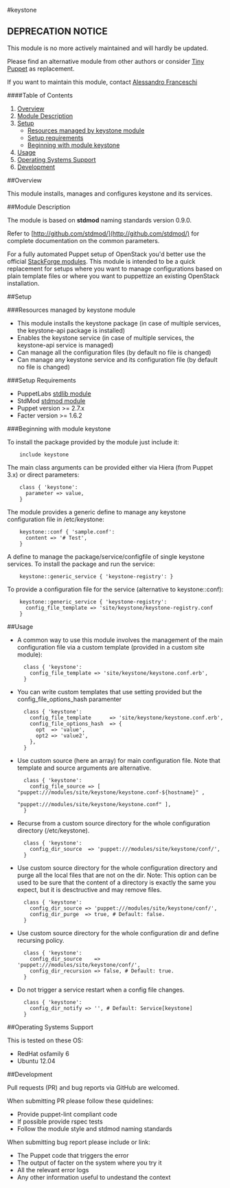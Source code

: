 #keystone

## DEPRECATION NOTICE
This module is no more actively maintained and will hardly be updated.

Please find an alternative module from other authors or consider [Tiny Puppet](https://github.com/example42/puppet-tp) as replacement.

If you want to maintain this module, contact [Alessandro Franceschi](https://github.com/alvagante)


####Table of Contents

1. [Overview](#overview)
2. [Module Description](#module-description)
3. [Setup](#setup)
    * [Resources managed by keystone module](#resources-managed-by-keystone-module)
    * [Setup requirements](#setup-requirements)
    * [Beginning with module keystone](#beginning-with-module-keystone)
4. [Usage](#usage)
5. [Operating Systems Support](#operating-systems-support)
6. [Development](#development)

##Overview

This module installs, manages and configures keystone and its services.

##Module Description

The module is based on **stdmod** naming standards version 0.9.0.

Refer to [http://github.com/stdmod/](http://github.com/stdmod/) for complete documentation on the common parameters.

For a fully automated Puppet setup of OpenStack you'd better use the official [StackForge modules](https://github.com/stackforge/puppet-openstack).
This module is intended to be a quick replacement for setups where you want to manage configurations based on plain template files or where you want to puppettize an existing OpenStack installation.

##Setup

###Resources managed by keystone module
* This module installs the keystone package (in case of multiple services, the keystone-api package is installed)
* Enables the keystone service (in case of multiple services, the keystone-api service is managed)
* Can manage all the configuration files (by default no file is changed)
* Can manage any keystone service and its configuration file (by default no file is changed)

###Setup Requirements
* PuppetLabs [stdlib module](https://github.com/puppetlabs/puppetlabs-stdlib)
* StdMod [stdmod module](https://github.com/stdmod/stdmod)
* Puppet version >= 2.7.x
* Facter version >= 1.6.2

###Beginning with module keystone

To install the package provided by the module just include it:

        include keystone

The main class arguments can be provided either via Hiera (from Puppet 3.x) or direct parameters:

        class { 'keystone':
          parameter => value,
        }

The module provides a generic define to manage any keystone configuration file in /etc/keystone:

        keystone::conf { 'sample.conf':
          content => '# Test',
        }

A define to manage the package/service/configfile of single keystone services. To install the package and run the service:

        keystone::generic_service { 'keystone-registry': }

To provide a configuration file for the service (alternative to keystone::conf):

        keystone::generic_service { 'keystone-registry':
          config_file_template => 'site/keystone/keystone-registry.conf
        }

##Usage

* A common way to use this module involves the management of the main configuration file via a custom template (provided in a custom site module):

        class { 'keystone':
          config_file_template => 'site/keystone/keystone.conf.erb',
        }

* You can write custom templates that use setting provided but the config_file_options_hash paramenter

        class { 'keystone':
          config_file_template      => 'site/keystone/keystone.conf.erb',
          config_file_options_hash  => {
            opt  => 'value',
            opt2 => 'value2',
          },
        }

* Use custom source (here an array) for main configuration file. Note that template and source arguments are alternative.

        class { 'keystone':
          config_file_source => [ "puppet:///modules/site/keystone/keystone.conf-${hostname}" ,
                                  "puppet:///modules/site/keystone/keystone.conf" ],
        }


* Recurse from a custom source directory for the whole configuration directory (/etc/keystone).

        class { 'keystone':
          config_dir_source  => 'puppet:///modules/site/keystone/conf/',
        }

* Use custom source directory for the whole configuration directory and purge all the local files that are not on the dir.
  Note: This option can be used to be sure that the content of a directory is exactly the same you expect, but it is desctructive and may remove files.

        class { 'keystone':
          config_dir_source => 'puppet:///modules/site/keystone/conf/',
          config_dir_purge  => true, # Default: false.
        }

* Use custom source directory for the whole configuration dir and define recursing policy.

        class { 'keystone':
          config_dir_source    => 'puppet:///modules/site/keystone/conf/',
          config_dir_recursion => false, # Default: true.
        }

* Do not trigger a service restart when a config file changes.

        class { 'keystone':
          config_dir_notify => '', # Default: Service[keystone]
        }

##Operating Systems Support

This is tested on these OS:
- RedHat osfamily 6
- Ubuntu 12.04


##Development

Pull requests (PR) and bug reports via GitHub are welcomed.

When submitting PR please follow these quidelines:
- Provide puppet-lint compliant code
- If possible provide rspec tests
- Follow the module style and stdmod naming standards

When submitting bug report please include or link:
- The Puppet code that triggers the error
- The output of facter on the system where you try it
- All the relevant error logs
- Any other information useful to undestand the context

